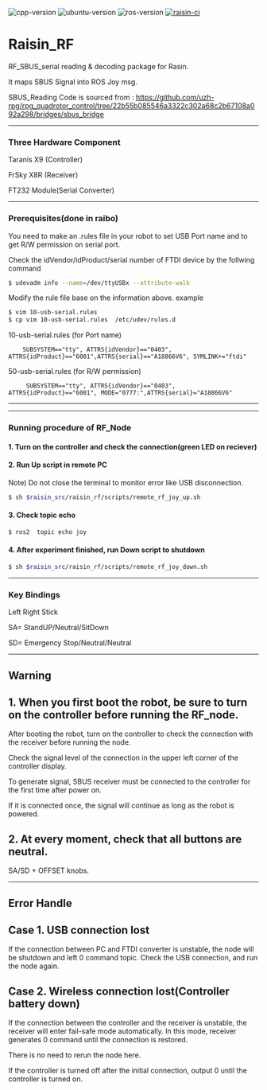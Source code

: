 ![cpp-version](https://img.shields.io/badge/standard-C++17-black.svg?logo=c%2B%2B) ![ubuntu-version](https://img.shields.io/badge/ubuntu-20.04-e95420?logo=ubuntu) ![ros-version](https://img.shields.io/badge/ROS2-foxy-blue?logo=ros) [![raisin-ci](https://github.com/HuboLabKaist/raisin/workflows/raisin-ci/badge.svg)](https://github.com/HuboLabKaist/raisin/actions/workflows/ci.yml)


# Raisin_RF

RF_SBUS_serial reading & decoding package for Rasin.


It maps SBUS Signal into ROS Joy msg.

SBUS_Reading Code is sourced from : <https://github.com/uzh-rpg/rpg_quadrotor_control/tree/22b55b085546a3322c302a68c2b67108a092a298/bridges/sbus_bridge>

***

### Three Hardware Component
Taranis X9 (Controller)

FrSky X8R (Receiver)

FT232 Module(Serial Converter)

***
### Prerequisites(done in raibo)
You need to make an .rules file in your robot to set USB Port name and to get R/W permission on serial port.


Check the idVendor/idProduct/serial number of FTDI device by the follwing command
```bash
$ udevadm info --name=/dev/ttyUSBx --attribute-walk
```

Modify the rule file base on the information above.
example
```bash
$ vim 10-usb-serial.rules
$ cp vim 10-usb-serial.rules  /etc/udev/rules.d
```

10-usb-serial.rules (for Port name)

```
    SUBSYSTEM=="tty", ATTRS{idVendor}=="0403", ATTRS{idProduct}=="6001",ATTRS{serial}=="A18866V6", SYMLINK+="ftdi"
```
50-usb-serial.rules (for R/W permission)
```
     SUBSYSTEM=="tty", ATTRS{idVendor}=="0403", ATTRS{idProduct}=="6001", MODE="0777:",ATTRS{serial}="A18866V6"
```

***


***
### Running procedure of RF_Node
#### 1.  Turn on the controller and check the connection(green LED on reciever)
#### 2.  Run Up script in remote PC 
Note) Do not close the terminal to monitor error like USB disconnection.
```bash
$ sh $raisin_src/raisin_rf/scripts/remote_rf_joy_up.sh
```
#### 3. Check topic echo 

```bash
$ ros2  topic echo joy
```

#### 4. After experiment finished, run Down script to shutdown

```bash
$ sh $raisin_src/raisin_rf/scripts/remote_rf_joy_down.sh
```
***
### Key Bindings
Left Right Stick 

SA= StandUP/Neutral/SitDown

SD= Emergency Stop/Neutral/Neutral


***
## Warning
## 1. When you first boot the robot, be sure to turn on the controller before running the RF_node.

After booting the robot, turn on the controller to check the connection with the receiver before running the node. 

Check the signal level of the connection in the upper left  corner of the controller display. 

To generate signal, SBUS receiver must be connected to the controller for the first time after power on.

If it is connected once, the signal will continue as long as the robot is powered.


## 2. At every moment, check that all buttons are neutral.
SA/SD + OFFSET knobs.



***
## Error Handle
## Case 1. USB connection lost
If the connection between PC and FTDI converter is unstable, the node will be shutdown and left 0 command topic.
Check the USB connection, and run the node again.

## Case 2. Wireless connection lost(Controller battery down)
If the connection between the controller and the receiver is unstable, the receiver will enter fail-safe mode automatically. In this mode, receiver generates 0 command until the connection is restored.


There is no need to rerun the node here.

If the controller is turned off after the initial connection, output 0 until the controller is turned on.





